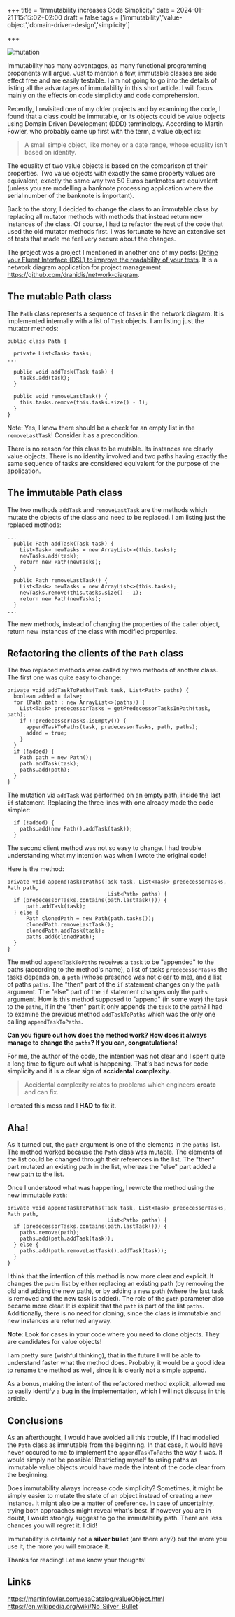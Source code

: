 +++
title = 'Immutability increases Code Simplicity'
date = 2024-01-21T15:15:02+02:00
draft = false
tags = ['immutability','value-object','domain-driven-design','simplicity']

+++

![mutation](/posts/mutability.png)

Immutability has many advantages, as many functional programming proponents will argue. Just to mention a few, immutable classes are side effect free and are easily testable. I am not going to go into the details of listing all the advantages of immutability in this short article. I will focus mainly on the effects on code simplicity and code comprehension.

Recently, I revisited one of my older projects and by examining the code, I found that a class could be immutable, or its objects could be value objects using Domain Driven Development (DDD) terminology. According to Martin Fowler, who probably came up first with the term, a value object is:

> A small simple object, like money or a date range, whose equality isn't based on identity.

The equality of two value objects is based on the comparison of their properties. Two value objects with exactly the same property values are equivalent, exactly the same way two 50 Euros banknotes are equivalent (unless you are modelling a banknote processing application where the serial number of the banknote is important).

Back to the story, I decided to change the class to an immutable class by replacing all mutator methods with methods that instead return new instances of the class. Of course, I had to refactor the rest of the code that used the old mutator methods first. I was fortunate to have an extensive set of tests that made me feel very secure about the changes.

The project was a project I mentioned in another one of my posts: [Define your Fluent Interface (DSL) to improve the readability of your tests](/posts/define-your-dsl-for-tests/). It is a network diagram application for project management https://github.com/dranidis/network-diagram.

## The mutable Path class

The `Path` class represents a sequence of tasks in the network diagram. It is implemented internally with a list of `Task` objects.  I am listing just the mutator methods:

```
public class Path {

  private List<Task> tasks;
...

  public void addTask(Task task) {
    tasks.add(task);
  }

  public void removeLastTask() {
    this.tasks.remove(this.tasks.size() - 1);
  }
}
```
Note: Yes, I know there should be a check for an empty list in the `removeLastTask`! Consider it as a precondition.

There is no reason for this class to be mutable.
Its instances are clearly value objects. There is no identity involved and two paths having exactly the same sequence of tasks are considered  equivalent for the purpose of the application.


## The immutable Path class

The two methods `addTask` and `removeLastTask` are the methods which mutate the objects of the class and need to be replaced.
I am listing just the replaced methods:
```
...
  public Path addTask(Task task) {
    List<Task> newTasks = new ArrayList<>(this.tasks);
    newTasks.add(task);
    return new Path(newTasks);
  }

  public Path removeLastTask() {
    List<Task> newTasks = new ArrayList<>(this.tasks);
    newTasks.remove(this.tasks.size() - 1);
    return new Path(newTasks);
  }
...
```

The new methods, instead of changing the properties of the caller object, return new instances of the class with modified properties.

## Refactoring the clients of the `Path` class

The two replaced methods were called by two methods of another class. The first one was quite easy to change:
```
private void addTaskToPaths(Task task, List<Path> paths) {
  boolean added = false;
  for (Path path : new ArrayList<>(paths)) {
    List<Task> predecessorTasks = getPredecessorTasksInPath(task, path);
    if (!predecessorTasks.isEmpty()) {
      appendTaskToPaths(task, predecessorTasks, path, paths);
      added = true;
    }
  }
  if (!added) {
    Path path = new Path();
    path.addTask(task);
    paths.add(path);
  }
}
```
The mutation via `addTask` was performed on an empty path, inside the last `if` statement. Replacing the three lines with one already made the code simpler:
```
  if (!added) {
    paths.add(new Path().addTask(task));
  }
```

The second client method was not so easy to change. I had trouble understanding what my intention was when I wrote the original code!

Here is the method:

```
private void appendTaskToPaths(Task task, List<Task> predecessorTasks, Path path, 
                                List<Path> paths) {
  if (predecessorTasks.contains(path.lastTask())) {
      path.addTask(task);
  } else {
      Path clonedPath = new Path(path.tasks());
      clonedPath.removeLastTask();
      clonedPath.addTask(task);
      paths.add(clonedPath);
  }
}
```

The method `appendTaskToPaths` receives a `task` to be "appended" to the paths (according to the method's name), a list of tasks `predecessorTasks` the tasks depends on, a `path` (whose presence was not clear to me), and a list of paths `paths`. 
The "then" part of the `if` statement changes only the `path` argument. The "else" part of the `if` statement changes only the `paths` argument. How is this method supposed to "append" (in some way) the task to the `paths`, if in the "then" part it only appends the `task` to the `path`?
I had to examine the previous method `addTaskToPaths` which was the only one calling `appendTaskToPaths`. 

**Can you figure out how does the method work? How does it always manage to change the `paths`? If you can, congratulations!**



For me, the author of the code, the intention was not clear and I spent quite a long time to figure out what is happening. That's bad news for code simplicity and it is a clear sign of **accidental complexity**.

> Accidental complexity relates to problems which engineers **create** and can fix. 

I created this mess and I **HAD** to fix it.



## Aha!

As it turned out, the `path` argument is one of the elements in the `paths` list. The method worked because the `Path` class was mutable. The elements of the list could be changed through their references in the list. The "then" part mutated an existing path in the list, whereas the "else" part added a new path to the list.

Once I understood what was happening, I rewrote the method using the new immutable `Path`: 
```
private void appendTaskToPaths(Task task, List<Task> predecessorTasks, Path path, 
                                List<Path> paths) {
  if (predecessorTasks.contains(path.lastTask())) {
    paths.remove(path);
    paths.add(path.addTask(task));
  } else {
    paths.add(path.removeLastTask().addTask(task));
  }
}
```

I think that the intention of this method is now more clear and explicit. It changes the `paths` list by either replacing an existing path (by removing the old and adding the new path), or by adding a new path (where the last task is removed and the new task is added). The role of the `path` parameter also became more clear. It is explicit that the `path` is part of the list `paths`. Additionally, there is no need for cloning, since the class is immutable and new instances are returned anyway.

**Note**: Look for cases in your code where you need to clone objects. They are candidates for value objects!

I am pretty sure (wishful thinking), that in the future I will be able to understand faster what the method does. Probably, it would be a good idea to rename the method as well, since it is clearly not a simple append.

As a bonus, making the intent of the refactored method explicit, allowed me to easily identify a bug in the implementation, which I will not discuss in this article. 

## Conclusions

As an afterthought, I would have avoided all this trouble, if I had modelled the `Path` class as immutable from the beginning. In that case, it would have never occured to me to implement the `appendTaskToPaths` the way it was. It would simply not be possible! Restricting myself to using paths as immutable value objects would have made the intent of the code clear from the beginning.

Does immutability always increase code simplicity? Sometimes, it might be simply easier to mutate the state of an object instead of creating a new instance. It might also be a matter of preference. In case of uncertainty, trying both approaches might reveal what's best. If however you are in doubt, I would strongly suggest to go the immutability path. There are less chances you will regret it. I did!

Immutability is certainly not a **silver bullet** (are there any?) but the more you use it, the more you will embrace it.


Thanks for reading! Let me know your thoughts!

## Links

https://martinfowler.com/eaaCatalog/valueObject.html
https://en.wikipedia.org/wiki/No_Silver_Bullet
